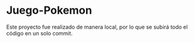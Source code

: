 # Juego-Pokemon
Este proyecto fue realizado de manera local, por lo que se subirá todo el código en un solo commit.
